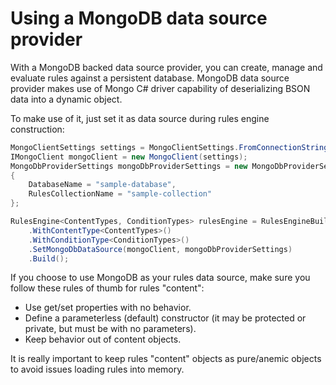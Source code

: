 # Using a MongoDB data source provider

With a MongoDB backed data source provider, you can create, manage and evaluate rules against a persistent database. MongoDB data source provider makes use of Mongo C# driver capability of deserializing BSON data into a dynamic object.

To make use of it, just set it as data source during rules engine construction:

```csharp
MongoClientSettings settings = MongoClientSettings.FromConnectionString("mongodb://localhost:27017");
IMongoClient mongoClient = new MongoClient(settings);
MongoDbProviderSettings mongoDbProviderSettings = new MongoDbProviderSettings
{
    DatabaseName = "sample-database",
    RulesCollectionName = "sample-collection"
};

RulesEngine<ContentTypes, ConditionTypes> rulesEngine = RulesEngineBuilder.CreateRulesEngine()
    .WithContentType<ContentTypes>()
    .WithConditionType<ConditionTypes>()
    .SetMongoDbDataSource(mongoClient, mongoDbProviderSettings)
    .Build();
```

If you choose to use MongoDB as your rules data source, make sure you follow these rules of thumb for rules "content":

- Use get/set properties with no behavior.
- Define a parameterless (default) constructor (it may be protected or private, but must be with no parameters).
- Keep behavior out of content objects.

It is really important to keep rules "content" objects as pure/anemic objects to avoid issues loading rules into memory.